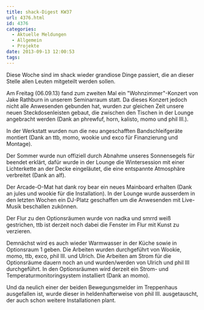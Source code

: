 ```yaml
---
title: shack-Digest KW37
url: 4376.html
id: 4376
categories:
  - Aktuelle Meldungen
  - Allgemein
  - Projekte
date: 2013-09-13 12:00:53
tags:
---
```


Diese Woche sind im shack wieder grandiose Dinge passiert, die an dieser Stelle allen Leuten mitgeteilt werden sollen.

Am Freitag (06.09.13) fand zum zweiten Mal ein "Wohnzimmer"-Konzert von Jake Rathburn in unserem Seminarraum statt. Da dieses Konzert jedoch nicht alle Anwesenden gebunden hat, wurden zur gleichen Zeit unsere neuen Steckdosenleisten gebaut, die zwischen den Tischen in der Lounge angebracht werden (Dank an phrewfuf, horn, kalisto, momo und phil III.).

In der Werkstatt wurden nun die neu angeschafften Bandschleifgeräte montiert (Dank an ttb, momo, wookie und exco für Finanzierung und Montage).

Der Sommer wurde nun offiziell durch Abnahme unseres Sonnensegels für beendet erklärt, dafür wurde in der Lounge die Wintersession mit einer Lichterkette an der Decke eingeläutet, die eine entspannte Atmosphäre verbreitet (Dank an alf).

Der Arcade-O-Mat hat dank roy bear ein neues Mainboard erhalten (Dank an jules und wookie für die Installation). In der Lounge wurde ausserdem in den letzten Wochen ein DJ-Platz geschaffen um die Anwesenden mit Live-Musik beschallen zukönnen.

Der Flur zu den Optionsräumen wurde von nadka und smrrd weiß gestrichen, ttb ist derzeit noch dabei die Fenster im Flur mit Kunst zu verzieren.

Demnächst wird es auch wieder Warmwasser in der Küche sowie in Optionsraum 1 geben. Die Arbeiten wurden durchgeführt von Wookie, momo, ttb, exco, phil III. und Ulrich. Die Arbeiten am Strom für die Optionsräume dauern noch an und wurden/werden von Ulrich und phil III durchgeführt. In den Optionsräumen wird derzeit ein Strom- und Temperaturmonitoringsystem installiert (Dank an momo).

Und da neulich einer der beiden Bewegungsmelder im Treppenhaus ausgefallen ist, wurde dieser in heldenhafterweise von phil III. ausgetauscht, der auch schon weitere Installationen plant.